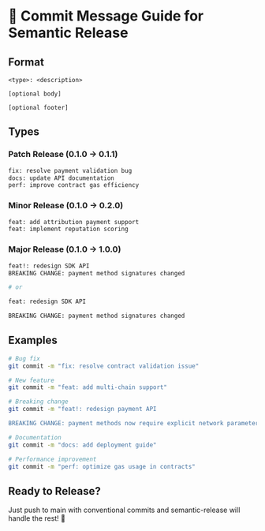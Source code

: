 # 📝 Commit Message Guide for Semantic Release

## Format
```
<type>: <description>

[optional body]

[optional footer]
```

## Types

### Patch Release (0.1.0 → 0.1.1)
```bash
fix: resolve payment validation bug
docs: update API documentation
perf: improve contract gas efficiency
```

### Minor Release (0.1.0 → 0.2.0)
```bash
feat: add attribution payment support
feat: implement reputation scoring
```

### Major Release (0.1.0 → 1.0.0)
```bash
feat!: redesign SDK API
BREAKING CHANGE: payment method signatures changed

# or

feat: redesign SDK API

BREAKING CHANGE: payment method signatures changed
```

## Examples

```bash
# Bug fix
git commit -m "fix: resolve contract validation issue"

# New feature
git commit -m "feat: add multi-chain support"

# Breaking change
git commit -m "feat!: redesign payment API

BREAKING CHANGE: payment methods now require explicit network parameter"

# Documentation
git commit -m "docs: add deployment guide"

# Performance improvement
git commit -m "perf: optimize gas usage in contracts"
```

## Ready to Release?
Just push to main with conventional commits and semantic-release will handle the rest! 🚀 